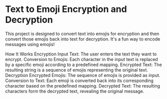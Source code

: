 <h1>Text to Emoji Encryption and Decryption</h1>
<p>This project is designed to convert text into emojis for encryption and then convert those emojis back into text for decryption. It's a fun way to encode messages using emojis!</p>

How It Works
Encryption
Input Text: The user enters the text they want to encrypt.
Conversion to Emojis: Each character in the input text is replaced by a specific emoji according to a predefined mapping.
Encrypted Text: The resulting string is a sequence of emojis representing the original text.
Decryption
Encrypted Emojis: The sequence of emojis is provided as input.
Conversion to Text: Each emoji is converted back into its corresponding character based on the predefined mapping.
Decrypted Text: The resulting characters form the decrypted text, revealing the original message.
